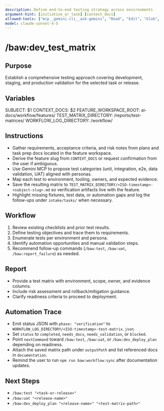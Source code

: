 ```yaml
---
description: Define end-to-end testing strategy across environments
argument-hint: [initiative_or_task] [context_docs]
allowed-tools: ["mcp__gemini-cli__ask-gemini", "Read", "Edit", "Glob", "Grep", "MultiEdit", "Bash"]
model: claude-sonnet-4-5
---
```


# /baw:dev_test_matrix

## Purpose
Establish a comprehensive testing approach covering development, staging, and production validation for the selected task or release.

## Variables
SUBJECT: $1
CONTEXT_DOCS: $2
FEATURE_WORKSPACE_ROOT: ai-docs/workflow/features/
TEST_MATRIX_DIRECTORY: <feature-workspace>/reports/test-matrices/
WORKFLOW_LOG_DIRECTORY: <feature-workspace>/workflow/

## Instructions
- Gather requirements, acceptance criteria, and risk notes from plans and task prep docs located in the feature workspace.
- Derive the feature slug from `CONTEXT_DOCS` or request confirmation from the user if ambiguous.
- Use Gemini MCP to propose test categories (unit, integration, e2e, data validation, UAT) aligned with personas.
- Map each test to environment, tooling, owners, and expected evidence.
- Save the resulting matrix to `TEST_MATRIX_DIRECTORY/<ISO-timestamp>-<subject-slug>.md` so verification artifacts live with the feature.
- Highlight missing fixtures, test data, or automation gaps and log the follow-ups under `intake/tasks/` when necessary.

## Workflow
1. Review existing checklists and prior test results.
2. Define testing objectives and trace them to requirements.
3. Enumerate tests per environment and persona.
4. Identify automation opportunities and manual validation steps.
5. Recommend follow-up commands (`/baw:test`, `/baw:uat`, `/baw:report_failure`) as needed.

## Report
- Provide a test matrix with environment, scope, owner, and evidence columns.
- Include risk assessment and rollback/mitigation guidance.
- Clarify readiness criteria to proceed to deployment.

## Automation Trace
- Emit status JSON with `phase: "verification"` to `WORKFLOW_LOG_DIRECTORY/<ISO-timestamp>-test-matrix.json`.
- Set `status` to `completed`, `needs_docs`, `needs_validation`, or `blocked`.
- Point `nextCommand` toward `/baw:test`, `/baw:uat`, or `/baw:dev_deploy_plan` depending on readiness.
- Attach the saved matrix path under `outputPath` and list referenced docs in `documentation`.
- Remind the user to run `npm run baw:workflow:sync` after documentation updates.

## Next Steps
- `/baw:test "<task-or-release>"`
- `/baw:uat "<release-name>"`
- `/baw:dev_deploy_plan "<release-name>" "<test-matrix-path>"`
